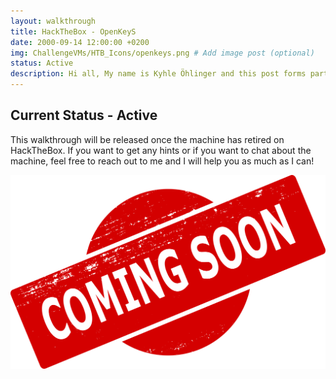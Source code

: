 ```yaml
---
layout: walkthrough
title: HackTheBox - OpenKeyS
date: 2000-09-14 12:00:00 +0200
img: ChallengeVMs/HTB_Icons/openkeys.png # Add image post (optional)
status: Active
description: Hi all, My name is Kyhle Öhlinger and this post forms part of my challenge VM writeups. If you enjoy any of the posts, feel free to reach out and let me know :) 
---
```


## Current Status - Active

This walkthrough will be released once the machine has retired on HackTheBox. If you want to get any hints or if you want to chat about the machine, feel free to reach out to me and I will help you as much as I can!

<img src="/assets/img/comingsoon.png" alt="Coming Soon">